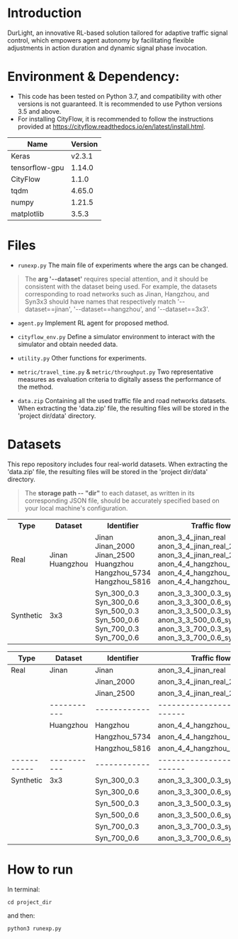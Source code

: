 # Introduction
DurLight, an innovative RL-based solution tailored for adaptive traffic signal control, which empowers agent autonomy by facilitating flexible adjustments in action duration and dynamic signal phase invocation.
# Environment & Dependency:
- This code has been tested on Python 3.7, and compatibility with other versions is not guaranteed. It is recommended to use Python versions 3.5 and above.
- For installing CityFlow, it is recommended to follow the instructions provided at https://cityflow.readthedocs.io/en/latest/install.html.
  
|Name| Version |
|---|---------|
|Keras| v2.3.1   |
|tensorflow-gpu| 1.14.0  |
|CityFlow| 1.1.0   |
| tqdm | 4.65.0 |
| numpy | 1.21.5  |
| matplotlib |  3.5.3  |



# Files
* ``runexp.py``
  The main file of experiments where the args can be changed.

 > The **arg '--dataset'** requires special attention, and it should be consistent with the dataset being used. For example, the datasets corresponding to road networks such as Jinan, Hangzhou, and Syn3x3 should have names that respectively match '--dataset==jinan', '--dataset==hangzhou', and '--dataset==3x3'.
 
* ``agent.py``
  Implement RL agent for proposed method.

* ``cityflow_env.py``
  Define a simulator environment to interact with the simulator and obtain needed data.

* ``utility.py``
  Other functions for experiments.

* ``metric/travel_time.py`` & ``metric/throughput.py``
  Two representative measures as evaluation criteria to digitally assess the performance of the method.

* ``data.zip``
   Containing all the used traffic file and road networks datasets. When extracting the 'data.zip' file, the resulting files will be stored in the 'project dir/data' directory.

# Datasets

This repo repository includes four real-world datasets. When extracting the 'data.zip' file, the resulting files will be stored in the 'project dir/data' directory.
 > The **storage path -- "dir"** to each dataset, as written in its corresponding JSON file, should be accurately specified based on your local machine's configuration.

<table>
  <tr>
    <th> Type </th>
    <th> Dataset </th>
    <th> Identifier </th>
    <th> Traffic flow</th>
  </tr>
  <tr>
    <td> Real </td>
    <td>
      Jinan <br>
      Huangzhou
    </td>
    <td>
      Jinan <br>
      Jinan_2000  <br>
      Jinan_2500 <br>
      Huangzhou <br>
      Hangzhou_5734 <br>
      Hangzhou_5816 <br>
    </td>
    <td>
      anon_3_4_jinan_real <br>
      anon_3_4_jinan_real_2000  <br>
      anon_3_4_jinan_real_2500 <br>
      anon_4_4_hangzhou_real <br>
      anon_4_4_hangzhou_real_5734 <br>
      anon_4_4_hangzhou_real_5816 <br>
    </td>
  </tr>
  <tr>
    <td> Synthetic </td>
    <td> 3x3 </td>
    <td>
      Syn_300_0.3 <br>
      Syn_300_0.6 <br>
      Syn_500_0.3 <br>
      Syn_500_0.6 <br>
      Syn_700_0.3 <br>
      Syn_700_0.6 <br>
    </td>
    <td>
      anon_3_3_300_0.3_synthetic <br>
      anon_3_3_300_0.6_synthetic <br>
      anon_3_3_500_0.3_synthetic <br>
      anon_3_3_500_0.6_synthetic <br>
      anon_3_3_700_0.3_synthetic <br>
      anon_3_3_700_0.6_synthetic <br>
    </td>
  </tr>
</table>

| Type | Dataset | Identifier | Traffic flow |
|-----------|-----------|------------|-----------------------------|
| Real      |Jinan | Jinan | anon_3_4_jinan_real     |
|           |      | Jinan_2000 | anon_3_4_jinan_real_2000   |
|           |      | Jinan_2500 | anon_3_4_jinan_real_2500  |
|           |-----------|------------|-----------------------------|
|           | Huangzhou | Hangzhou | anon_4_4_hangzhou_real   |
|           |           | Hangzhou_5734 | anon_4_4_hangzhou_real_5734   |
|           |           | Hangzhou_5816 | anon_4_4_hangzhou_real_5816 |
|-----------|-----------|------------|-----------------------------|
| Synthetic | 3x3 | Syn_300_0.3 | anon_3_3_300_0.3_synthetic   |
|           |     | Syn_300_0.6 | anon_3_3_300_0.6_synthetic   |
|           |     | Syn_500_0.3 | anon_3_3_500_0.3_synthetic   |
|           |     | Syn_500_0.6 | anon_3_3_500_0.6_synthetic   |
|           |     | Syn_700_0.3 | anon_3_3_700_0.3_synthetic   |
|           |     | Syn_700_0.6 | anon_3_3_700_0.6_synthetic   |


# How to run
In terminal:
```shell
cd project_dir
```
and then:
```shell
python3 runexp.py
```
